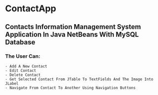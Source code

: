 # ContactApp
 

## Contacts Information Management System Application In Java NetBeans With MySQL Database

### The User Can:
    - Add A New Contact
    - Edit Contact
    - Delete Contact
    - Get Selected Contact From JTable To TextFields And The Image Into JLabel
    - Navigate From Contact To Another Using Navigation Buttons